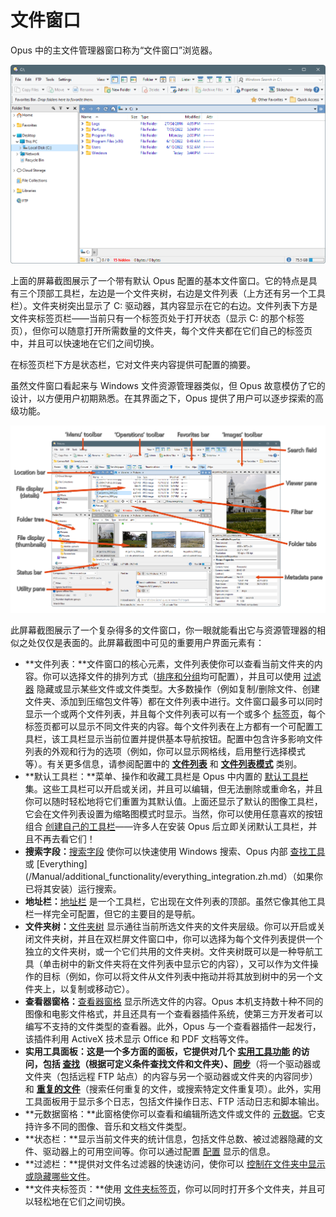 # 文件窗口

Opus 中的主文件管理器窗口称为“文件窗口”浏览器。

![](/Manual/images/media/13/lister_simple.png)

上面的屏幕截图展示了一个带有默认 Opus 配置的基本文件窗口。它的特点是具有三个顶部工具栏，左边是一个文件夹树，右边是文件列表（上方还有另一个工具栏）。文件夹树突出显示了 C: 驱动器，其内容显示在它的右边。文件列表下方是文件夹标签页栏——当前只有一个标签页处于打开状态（显示 C: 的那个标签页），但你可以随意打开所需数量的文件夹，每个文件夹都在它们自己的标签页中，并且可以快速地在它们之间切换。

在标签页栏下方是状态栏，它对文件夹内容提供可配置的摘要。

虽然文件窗口看起来与 Windows 文件资源管理器类似，但 Opus 故意模仿了它的设计，以方便用户初期熟悉。在其界面之下，Opus 提供了用户可以逐步探索的高级功能。

![](/Manual/images/media/13/lister_complex.png)

此屏幕截图展示了一个复杂得多的文件窗口，你一眼就能看出它与资源管理器的相似之处仅仅是表面的。此屏幕截图中可见的重要用户界面元素有：

- **文件列表：**文件窗口的核心元素，文件列表使你可以查看当前文件夹的内容。你可以选择文件的排列方式（[排序和分组](sorting_and_grouping/README.zh.md)均可配置），并且可以使用 [过滤器](searching_and_filtering/README.zh.md) 隐藏或显示某些文件或文件类型。大多数操作（例如复制/删除文件、创建文件夹、添加到压缩包文件等）都在文件列表中进行。文件窗口最多可以同时显示一个或两个文件列表，并且每个文件列表可以有一个或多个 [标签页](/Manual/basic_concepts/the_lister/tabs/README.zh.md)，每个标签页都可以显示不同文件夹的内容。每个文件列表在上方都有一个可配置工具栏，该工具栏显示当前位置并提供基本导航按钮。配置中包含许多影响文件列表的外观和行为的选项（例如，你可以显示网格线，启用整行选择模式等）。有关更多信息，请参阅配置中的 **[文件列表](/Manual/preferences/preferences_categories/file_displays/README.zh.md)** 和 **[文件列表模式](/Manual/preferences/preferences_categories/file_display_modes/README.zh.md)** 类别。
- **默认工具栏：**菜单、操作和收藏工具栏是 Opus 中内置的 [默认工具栏](/Manual/basic_concepts/the_lister/toolbars/the_default_toolbars/README.zh.md) 集。这些工具栏可以开启或关闭，并且可以编辑，但无法删除或重命名，并且你可以随时轻松地将它们重置为其默认值。上面还显示了默认的图像工具栏，它会在文件列表设置为缩略图模式时显示。当然，你可以使用任意喜欢的按钮组合 [创建自己的工具栏](/Manual/customize/the_customize_dialog/toolbars.zh.md)——许多人在安装 Opus 后立即关闭默认工具栏，并且不再去看它们！
- **搜索字段：**[搜索字段](/Manual/basic_concepts/searching_and_filtering/windows_search.zh.md) 使你可以快速使用 Windows 搜索、Opus 内部 [查找工具](searching_and_filtering/find_files/README.zh.md) 或 [Everything](/Manual/additional_functionality/everything_integration.zh.md）（如果你已将其安装）运行搜索。
- **地址栏：**[地址栏](/Manual/basic_concepts/the_lister/navigation/file_display_border.zh.md) 是一个工具栏，它出现在文件列表的顶部。虽然它像其他工具栏一样完全可配置，但它的主要目的是导航。
- **文件夹树：**[文件夹树](/Manual/basic_concepts/the_lister/navigation/folder_tree.zh.md) 显示通往当前所选文件夹的文件夹层级。你可以开启或关闭文件夹树，并且在双栏屏文件窗口中，你可以选择为每个文件列表提供一个独立的文件夹树，或一个它们共用的文件夹树。文件夹树既可以是一种导航工具（单击树中的新文件夹将在文件列表中显示它的内容），又可以作为文件操作的目标（例如，你可以将文件从文件列表中拖动并将其放到树中的另一个文件夹上，以复制或移动它）。
- **查看器窗格：**[查看器窗格](/Manual/basic_concepts/the_lister/viewer_pane.zh.md) 显示所选文件的内容。Opus 本机支持数十种不同的图像和电影文件格式，并且还具有一个查看器插件系统，使第三方开发者可以编写不支持的文件类型的查看器。此外，Opus 与一个查看器插件一起发行，该插件利用 ActiveX 技术显示 Office 和 PDF 文档等文件。
- **实用工具面板：**这是一个多方面的面板，它提供对几个 [实用工具功能](/Manual/basic_concepts/the_lister/utility_panel.zh.md) 的访问，包括 **[查找](searching_and_filtering/find_files/README.zh.md)**（根据可定义条件查找文件和文件夹）、**[同步](/Manual/file_operations/copying_moving_and_deleting_files/copying_updated_files/synchronize.zh.md)**（将一个驱动器或文件夹（包括远程 FTP 站点）的内容与另一个驱动器或文件夹的内容同步）和 **[重复的文件](/Manual/additional_functionality/duplicate_file_finder.zh.md)**（搜索任何重复的文件，或搜索特定文件重复项）。此外，实用工具面板用于显示多个日志，包括文件操作日志、FTP 活动日志和脚本输出。
- **元数据窗格：**此窗格使你可以查看和编辑所选文件或文件的 [元数据](/Manual/basic_concepts/the_lister/metadata_pane.zh.md)。它支持许多不同的图像、音乐和文档文件类型。
- **状态栏：**显示当前文件夹的统计信息，包括文件总数、被过滤器隐藏的文件、驱动器上的可用空间等。你可以通过配置 [配置](/Manual/basic_concepts/the_lister/status_bar.zh.md) 显示的信息。
- **过滤栏：**提供对文件名过滤器的快速访问，使你可以 [控制在文件夹中显示或隐藏哪些文件](searching_and_filtering/filter_bar.zh.md)。
- **文件夹标签页：**使用 [文件夹标签页](/Manual/basic_concepts/the_lister/tabs/README.zh.md)，你可以同时打开多个文件夹，并且可以轻松地在它们之间切换。